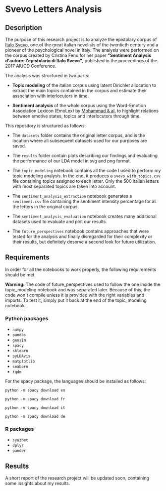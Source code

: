 # Svevo Letters Analysis

## Description

The purpose of this research project is to analyze the epistolary corpus of [Italo Svevo](https://en.wikipedia.org/wiki/Italo_Svevo), one of the great italian novelists of the twentieth century and a pioneer of the psychological novel in Italy. The analysis were performed on the corpus created by Cristina Fenu for her paper __"Sentiment Analysis d'autore: l'epistolario di Italo Svevo"__, published in the proceedings of the 2017 AIUCD Conference.

The analysis was structured in two parts:

- __Topic modeling__ of the italian corpus using latent Dirichlet allocation to extract the main topics contained in the corpus and estimate their association with interlocutors in time.

- __Sentiment analysis__ of the whole corpus using the Word-Emotion Association Lexicon (EmoLex) by [Mohammad & al.](https://aclanthology.info/pdf/W/W10/W10-0204.pdf) to highlight relations between emotive states, topics and interlocutors through time.

This repository is structured as follows:

- The `datasets` folder contains the original letter corpus, and is the location where all subsequent datasets used for our purposes are saved.

- The `results` folder contain plots describing our findings and evaluating the performance of our LDA model in svg and png format.

- The `topic_modeling` notebook contains all the code I used to perform my topic modeling analysis. In the end, it produces a `svevo_with_topics.csv` file containing topics assigned to each letter. Only the 500 italian letters with most separated topics are taken into account.

- The `sentiment_analysis_extraction` notebook generates a `sentiment.csv` file containing the sentiment intensity percentage for all the letters in the original corpus.

- The `sentiment_analysis_evaluation` notebook creates many additional datasets used to evaluate and plot our results.

- The `future_perspectives` notebook contains approaches that were tested for the analysis and finally disregarded for their complexity or their results, but definitely deserve a second look for future utilization.

## Requirements

In order for all the notebooks to work properly, the following requirements should be met.

**Warning:** The code of future_perspectives used to follow the one inside the topic_modeling notebook and was separated later. Because of this, the code won't compile unless it is provided with the right variables and imports. To test it, simply put it back at the end of the topic_modeling notebook.

### Python packages

- `numpy`
- `pandas`
- `gensim`
- `spacy`
- `sklearn`
- `pyLDAvis`
- `matplotlib`
- `seaborn`
- `tqdm`

For the spacy package, the languages should be installed as follows:

`python -m spacy download en`

`python -m spacy download fr`

`python -m spacy download it`

`python -m spacy download de`

### R packages

- `syuzhet`
- `dplyr`
- `pander`

## Results

A short report of the research project will be updated soon, containing some insights about my results.